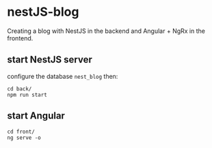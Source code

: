 # nestJS-blog

Creating a blog with NestJS in the backend and Angular + NgRx in the frontend.

## start NestJS server

configure the database `nest_blog` then:

```
cd back/
npm run start
```

## start Angular

```
cd front/
ng serve -o
```
